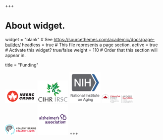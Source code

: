 +++
# About widget.
widget = "blank"  # See https://sourcethemes.com/academic/docs/page-builder/
headless = true  # This file represents a page section.
active = true  # Activate this widget? true/false
weight = 110  # Order that this section will appear in.

title = "Funding"

<img src="nserc.png" width="100" /> <img src="cihr.png" width="100" /> <img src="nia.jpg" width="100" /> 
<img src="cfref.png" width="100" /> <img src="hbhl.png" width="100" /> <img src="alz.png" width="100" />
+++

